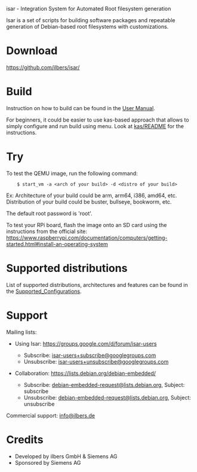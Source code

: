 isar - Integration System for Automated Root filesystem generation

Isar is a set of scripts for building software packages and repeatable
generation of Debian-based root filesystems with customizations.

# Download

https://github.com/ilbers/isar/

# Build

Instruction on how to build can be found in the [User Manual](doc/user_manual.md).

For beginners, it could be easier to use kas-based approach that allows to
simply configure and run build using menu. Look at [kas/README](kas/README.md)
for the instructions.

# Try

To test the QEMU image, run the following command:

        $ start_vm -a <arch of your build> -d <distro of your build>

Ex: Architecture of your build could be arm, arm64, i386, amd64, etc.
    Distribution of your build could be buster, bullseye, bookworm, etc.

The default root password is 'root'.

To test your RPi board, flash the image onto an SD card using the instructions from the official site:
https://www.raspberrypi.com/documentation/computers/getting-started.html#install-an-operating-system

# Supported distributions

List of supported distributions, architectures and features can be found in the [Supported_Configurations](Supported_Configurations.md).

# Support

Mailing lists:

* Using Isar: https://groups.google.com/d/forum/isar-users
  * Subscribe: isar-users+subscribe@googlegroups.com
  * Unsubscribe: isar-users+unsubscribe@googlegroups.com

* Collaboration: https://lists.debian.org/debian-embedded/
  * Subscribe: debian-embedded-request@lists.debian.org, Subject: subscribe
  * Unsubscribe: debian-embedded-request@lists.debian.org, Subject: unsubscribe

Commercial support: info@ilbers.de

# Credits

* Developed by ilbers GmbH & Siemens AG
* Sponsored by Siemens AG
